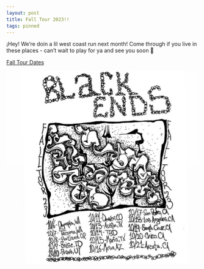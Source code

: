 ```yaml
---
layout: post
title: Fall Tour 2023!!
tags: pinned
---
```


<p>¡Hey! We’re doin a lil west coast run next month! Come through if you live in these places - can’t wait to play for ya and see you soon 🖤</p>

[Fall Tour Dates](/tour/#1062023)

![Fall Tour 2023](/assets/img/posters/fall-tour-2023.jpg)

